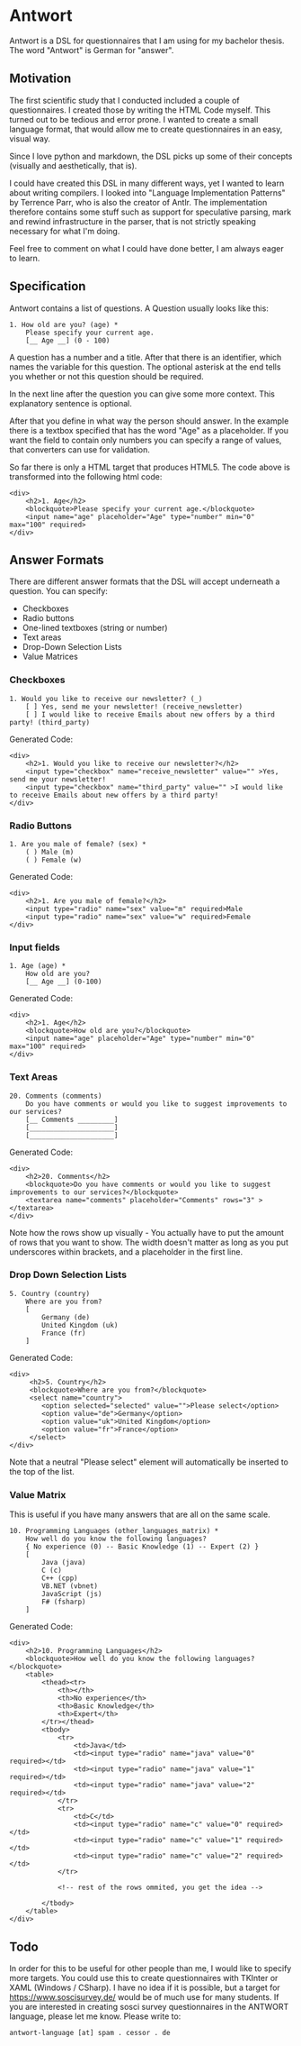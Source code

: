 Antwort
=======
Antwort is a DSL for questionnaires that I am using for my bachelor thesis.
The word "Antwort" is German for "answer". 

Motivation
----------
The first scientific study that I conducted included a couple of questionnaires. I created those by writing the HTML Code myself. This turned out to be tedious and error prone. I wanted to create a small language format, that would allow me to create questionnaires in an easy, visual way. 

Since I love python and markdown, the DSL picks up some of their concepts (visually and aesthetically, that is). 

I could have created this DSL in many different ways, yet I wanted to learn about writing compilers. I looked into "Language Implementation Patterns" by Terrence Parr, who is also the creator of Antlr. The implementation therefore contains some stuff such as support for speculative parsing, mark and rewind infrastructure in the parser, that is not strictly speaking necessary for what I'm doing. 

Feel free to comment on what I could have done better, I am always eager to learn. 

Specification
-------------
Antwort contains a list of questions. A Question usually looks like this:

    1. How old are you? (age) *
        Please specify your current age.
        [__ Age __] (0 - 100)

A question has a number and a title. After that there is an identifier, which names the variable for this question. The optional asterisk at the end tells you whether or not this question should be required.

In the next line after the question you can give some more context. This explanatory sentence is optional.

After that you define in what way the person should answer. In the example there is a textbox specified that has the word "Age" as a placeholder. If you want the field to contain only numbers you can specify a range of values, that converters can use for validation.

So far there is only a HTML target that produces HTML5. The code above is transformed into the following html code: 

    <div>
        <h2>1. Age</h2>
        <blockquote>Please specify your current age.</blockquote>
        <input name="age" placeholder="Age" type="number" min="0" max="100" required>
    </div>

Answer Formats
--------------
There are different answer formats that the DSL will accept underneath a question. 
You can specify:
 - Checkboxes
 - Radio buttons
 - One-lined textboxes (string or number)
 - Text areas
 - Drop-Down Selection Lists
 - Value Matrices

### Checkboxes

    1. Would you like to receive our newsletter? (_)
        [ ] Yes, send me your newsletter! (receive_newsletter)
        [ ] I would like to receive Emails about new offers by a third party! (third_party)

Generated Code:

    <div>
        <h2>1. Would you like to receive our newsletter?</h2>
        <input type="checkbox" name="receive_newsletter" value="" >Yes, send me your newsletter!
        <input type="checkbox" name="third_party" value="" >I would like to receive Emails about new offers by a third party!
    </div>

### Radio Buttons

    1. Are you male of female? (sex) *
        ( ) Male (m)
        ( ) Female (w)

Generated Code:

    <div>
        <h2>1. Are you male of female?</h2>
        <input type="radio" name="sex" value="m" required>Male
        <input type="radio" name="sex" value="w" required>Female
    </div>
    
### Input fields
    1. Age (age) * 
        How old are you? 
        [__ Age __] (0-100)

Generated Code:

    <div>
        <h2>1. Age</h2>
        <blockquote>How old are you?</blockquote>
        <input name="age" placeholder="Age" type="number" min="0" max="100" required>
    </div>

### Text Areas
    20. Comments (comments)
        Do you have comments or would you like to suggest improvements to our services?
        [__ Comments _________]
        [_____________________]
        [_____________________]

Generated Code:

    <div>
        <h2>20. Comments</h2>
        <blockquote>Do you have comments or would you like to suggest improvements to our services?</blockquote>
        <textarea name="comments" placeholder="Comments" rows="3" ></textarea>
    </div>

Note how the rows show up visually - You actually have to put the amount of rows that you want to show. The width doesn't matter as long as you put underscores within brackets, and a placeholder in the first line. 

### Drop Down Selection Lists
    5. Country (country)
        Where are you from? 
        [
            Germany (de)
            United Kingdom (uk)
            France (fr)
        ]

Generated Code:

    <div>
         <h2>5. Country</h2>
         <blockquote>Where are you from?</blockquote>
         <select name="country">
            <option selected="selected" value="">Please select</option>
            <option value="de">Germany</option>
            <option value="uk">United Kingdom</option>
            <option value="fr">France</option>
         </select>
    </div>

Note that a neutral "Please select" element will automatically be inserted to the top of the list.

### Value Matrix
This is useful if you have many answers that are all on the same scale.

    10. Programming Languages (other_languages_matrix) *
        How well do you know the following languages? 
        { No experience (0) -- Basic Knowledge (1) -- Expert (2) }
        [
            Java (java)
            C (c)
            C++ (cpp)
            VB.NET (vbnet)
            JavaScript (js)
            F# (fsharp)
        ]

Generated Code:

    <div>
        <h2>10. Programming Languages</h2>
        <blockquote>How well do you know the following languages?</blockquote>
        <table>
            <thead><tr>
                <th></th>
                <th>No experience</th>
                <th>Basic Knowledge</th>
                <th>Expert</th>
            </tr></thead>
            <tbody>
                <tr>
                    <td>Java</td>
                    <td><input type="radio" name="java" value="0" required></td>
                    <td><input type="radio" name="java" value="1" required></td>
                    <td><input type="radio" name="java" value="2" required></td>
                </tr>
                <tr>
                    <td>C</td>
                    <td><input type="radio" name="c" value="0" required></td>
                    <td><input type="radio" name="c" value="1" required></td>
                    <td><input type="radio" name="c" value="2" required></td>
                </tr>

                <!-- rest of the rows ommited, you get the idea -->

            </tbody>
        </table>
    </div>

Todo
----
In order for this to be useful for other people than me, I would like to specify more targets. You could use this to create questionnaires with TKInter or XAML (Windows / CSharp). I have no idea if it is possible, but a target for https://www.soscisurvey.de/ would be of much use for many students. If you are interested in creating sosci survey questionnaires in the ANTWORT language, please let me know. Please write to:

    antwort-language [at] spam . cessor . de 